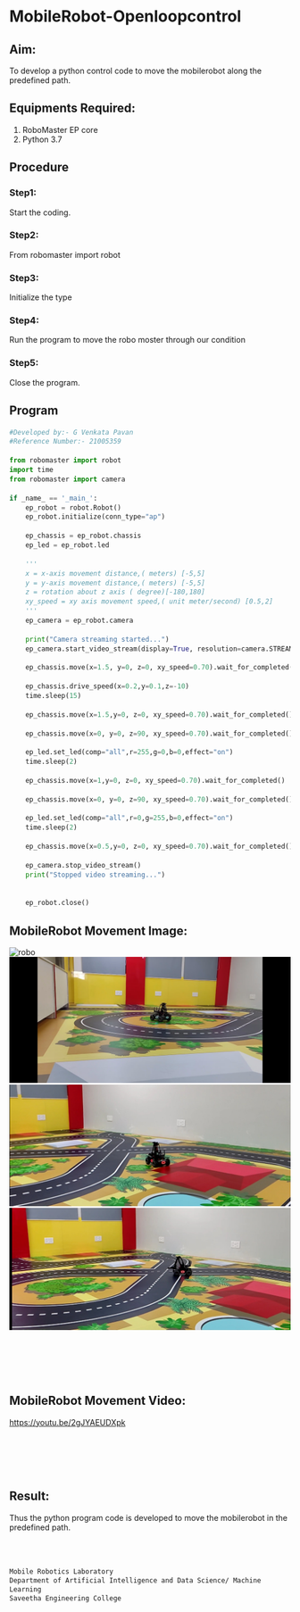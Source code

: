 # MobileRobot-Openloopcontrol
## Aim:

To develop a python control code to move the mobilerobot along the predefined path.

## Equipments Required:
1. RoboMaster EP core
2. Python 3.7

## Procedure

### Step1:
Start the coding.

### Step2:
From robomaster import robot

### Step3:
Initialize the type

### Step4:
Run the program to move the robo moster through our condition

### Step5:
Close the program.

## Program
```python
#Developed by:- G Venkata Pavan
#Reference Number:- 21005359

from robomaster import robot
import time
from robomaster import camera

if _name_ == '_main_':
    ep_robot = robot.Robot()
    ep_robot.initialize(conn_type="ap")

    ep_chassis = ep_robot.chassis
    ep_led = ep_robot.led

    '''
    x = x-axis movement distance,( meters) [-5,5]
    y = y-axis movement distance,( meters) [-5,5]
    z = rotation about z axis ( degree)[-180,180]
    xy_speed = xy axis movement speed,( unit meter/second) [0.5,2]
    '''
    ep_camera = ep_robot.camera

    print("Camera streaming started...")
    ep_camera.start_video_stream(display=True, resolution=camera.STREAM_360P)    

    ep_chassis.move(x=1.5, y=0, z=0, xy_speed=0.70).wait_for_completed()

    ep_chassis.drive_speed(x=0.2,y=0.1,z=-10)
    time.sleep(15)
        
    ep_chassis.move(x=1.5,y=0, z=0, xy_speed=0.70).wait_for_completed()   

    ep_chassis.move(x=0, y=0, z=90, xy_speed=0.70).wait_for_completed()

    ep_led.set_led(comp="all",r=255,g=0,b=0,effect="on")   
    time.sleep(2)
    
    ep_chassis.move(x=1,y=0, z=0, xy_speed=0.70).wait_for_completed()   

    ep_chassis.move(x=0, y=0, z=90, xy_speed=0.70).wait_for_completed()
    
    ep_led.set_led(comp="all",r=0,g=255,b=0,effect="on")   
    time.sleep(2)
    
    ep_chassis.move(x=0.5,y=0, z=0, xy_speed=0.70).wait_for_completed() 

    ep_camera.stop_video_stream()
    print("Stopped video streaming...")


    ep_robot.close()
```

## MobileRobot Movement Image:

![robo](./img/robomaster.png)
![robo](./img/img.jpg)
![robo](./img/img1.jpg)
![robo](./img/img2.jpg)



<br/>
<br/>
<br/>
<br/>

## MobileRobot Movement Video:
https://youtu.be/2gJYAEUDXpk

<br/>
<br/>
<br/>
<br/>

## Result:
Thus the python program code is developed to move the mobilerobot in the predefined path.


<br/>
<br/>

```
Mobile Robotics Laboratory
Department of Artificial Intelligence and Data Science/ Machine Learning
Saveetha Engineering College
```
